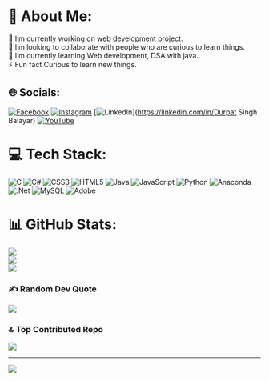 # 💫 About Me:
🔭 I’m currently working on  web development project.<br>👯 I’m looking to collaborate with people who are curious to learn things.<br>🌱 I’m currently learning Web development, DSA with java..<br>⚡ Fun fact Curious to learn new things.


## 🌐 Socials:
[![Facebook](https://img.shields.io/badge/Facebook-%231877F2.svg?logo=Facebook&logoColor=white)](https://www.facebook.com/profile.php?id=100022334344168) [![Instagram](https://img.shields.io/badge/Instagram-%23E4405F.svg?logo=Instagram&logoColor=white)](https://instagram.com/s_u_s_h_i_l_20_58) [![LinkedIn](https://img.shields.io/badge/LinkedIn-%230077B5.svg?logo=linkedin&logoColor=white)](https://linkedin.com/in/Durpat Singh Balayar) [![YouTube](https://img.shields.io/badge/YouTube-%23FF0000.svg?logo=YouTube&logoColor=white)](https://youtube.com/@codejourneywithdurpat) 

# 💻 Tech Stack:
![C](https://img.shields.io/badge/c-%2300599C.svg?style=plastic&logo=c&logoColor=white) ![C#](https://img.shields.io/badge/c%23-%23239120.svg?style=plastic&logo=csharp&logoColor=white) ![CSS3](https://img.shields.io/badge/css3-%231572B6.svg?style=plastic&logo=css3&logoColor=white) ![HTML5](https://img.shields.io/badge/html5-%23E34F26.svg?style=plastic&logo=html5&logoColor=white) ![Java](https://img.shields.io/badge/java-%23ED8B00.svg?style=plastic&logo=openjdk&logoColor=white) ![JavaScript](https://img.shields.io/badge/javascript-%23323330.svg?style=plastic&logo=javascript&logoColor=%23F7DF1E) ![Python](https://img.shields.io/badge/python-3670A0?style=plastic&logo=python&logoColor=ffdd54) ![Anaconda](https://img.shields.io/badge/Anaconda-%2344A833.svg?style=plastic&logo=anaconda&logoColor=white) ![.Net](https://img.shields.io/badge/.NET-5C2D91?style=plastic&logo=.net&logoColor=white) ![MySQL](https://img.shields.io/badge/mysql-4479A1.svg?style=plastic&logo=mysql&logoColor=white) ![Adobe](https://img.shields.io/badge/adobe-%23FF0000.svg?style=plastic&logo=adobe&logoColor=white)
# 📊 GitHub Stats:
![](https://github-readme-stats.vercel.app/api?username=sushil8848d&theme=radical&hide_border=false&include_all_commits=true&count_private=true)<br/>
![](https://github-readme-streak-stats.herokuapp.com/?user=sushil8848d&theme=radical&hide_border=false)<br/>
![](https://github-readme-stats.vercel.app/api/top-langs/?username=sushil8848d&theme=radical&hide_border=false&include_all_commits=true&count_private=true&layout=compact)

### ✍️ Random Dev Quote
![](https://quotes-github-readme.vercel.app/api?type=vetical&theme=radical)

### 🔝 Top Contributed Repo
![](https://github-contributor-stats.vercel.app/api?username=sushil8848d&limit=5&theme=discord&combine_all_yearly_contributions=true)

---
[![](https://visitcount.itsvg.in/api?id=sushil8848d&icon=1&color=0)](https://visitcount.itsvg.in)

<!-- Proudly created with GPRM ( https://gprm.itsvg.in ) -->
